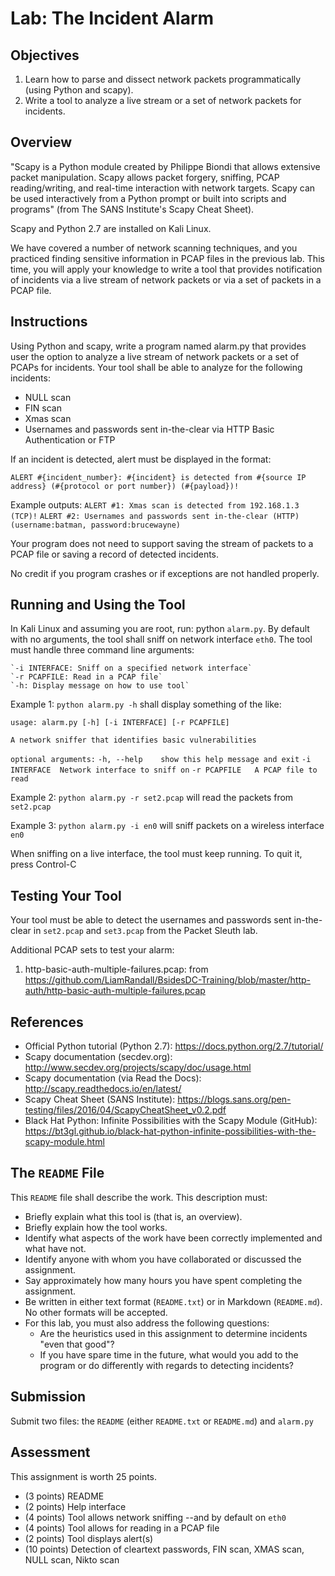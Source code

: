 # Lab: The Incident Alarm

## Objectives

1. Learn how to parse and dissect network packets programmatically (using Python and scapy).
2. Write a tool to analyze a live stream or a set of network packets for incidents.

## Overview

"Scapy is a Python module created by Philippe Biondi that allows extensive packet manipulation. Scapy allows packet forgery, sniffing, PCAP reading/writing, and real-time interaction with network targets. Scapy can be used interactively from a Python prompt or built into scripts and programs" (from The SANS Institute's Scapy Cheat Sheet).

Scapy and Python 2.7 are installed on Kali Linux.

We have covered a number of network scanning techniques, and you practiced finding sensitive information in PCAP files in the previous lab. This time, you will apply your knowledge to write a tool that provides notification of incidents via a live stream of network packets or via a set of packets in a PCAP file.

## Instructions

Using Python and scapy, write a program named alarm.py that provides user the option to analyze a live stream of network packets or a set of PCAPs for incidents. Your tool shall be able to analyze for the following incidents:

* NULL scan
* FIN scan
* Xmas scan
* Usernames and passwords sent in-the-clear via HTTP Basic Authentication or FTP

If an incident is detected, alert must be displayed in the format:

`ALERT #{incident_number}: #{incident} is detected from #{source IP address} (#{protocol or port number}) (#{payload})!`

Example outputs:
`ALERT #1: Xmas scan is detected from 192.168.1.3 (TCP)!`
`ALERT #2: Usernames and passwords sent in-the-clear (HTTP) (username:batman, password:brucewayne)`

Your program does not need to support saving the stream of packets to a PCAP file or saving a record of detected incidents.

No credit if you program crashes or if exceptions are not handled properly.

## Running and Using the Tool

In Kali Linux and assuming you are root, run: python `alarm.py`. By default with no arguments, the tool shall sniff on network interface `eth0`. The tool must handle three command line arguments:

    `-i INTERFACE: Sniff on a specified network interface`
    `-r PCAPFILE: Read in a PCAP file`
    `-h: Display message on how to use tool`

Example 1: `python alarm.py -h` shall display something of the like:

`usage: alarm.py [-h] [-i INTERFACE] [-r PCAPFILE]`

`A network sniffer that identifies basic vulnerabilities`

`optional arguments:`
  `-h, --help    show this help message and exit`
  `-i INTERFACE  Network interface to sniff on`
  `-r PCAPFILE   A PCAP file to read`

Example 2: `python alarm.py -r set2.pcap` will read the packets from `set2.pcap`

Example 3: `python alarm.py -i en0` will sniff packets on a wireless interface `en0`

When sniffing on a live interface, the tool must keep running. To quit it, press Control-C

## Testing Your Tool

Your tool must be able to detect the usernames and passwords sent in-the-clear in `set2.pcap` and `set3.pcap` from the Packet Sleuth lab.

Additional PCAP sets to test your alarm:

1. http-basic-auth-multiple-failures.pcap: from https://github.com/LiamRandall/BsidesDC-Training/blob/master/http-auth/http-basic-auth-multiple-failures.pcap

## References

* Official Python tutorial (Python 2.7): https://docs.python.org/2.7/tutorial/
* Scapy documentation (secdev.org): http://www.secdev.org/projects/scapy/doc/usage.html
* Scapy documentation (via Read the Docs): http://scapy.readthedocs.io/en/latest/
* Scapy Cheat Sheet (SANS Institute): https://blogs.sans.org/pen-testing/files/2016/04/ScapyCheatSheet_v0.2.pdf
* Black Hat Python: Infinite Possibilities with the Scapy Module (GitHub): https://bt3gl.github.io/black-hat-python-infinite-possibilities-with-the-scapy-module.html

## The `README` File

This `README` file shall describe the work. This description must:

* Briefly explain what this tool is (that is, an overview).
* Briefly explain how the tool works.
* Identify what aspects of the work have been correctly implemented and what have not.
* Identify anyone with whom you have collaborated or discussed the assignment.
* Say approximately how many hours you have spent completing the assignment.
* Be written in either text format (`README.txt`) or in Markdown (`README.md`). No other formats will be accepted.
* For this lab, you must also address the following questions:
  * Are the heuristics used in this assignment to determine incidents "even that good"?
  * If you have spare time in the future, what would you add to the program or do differently with regards to detecting incidents?

## Submission

Submit two files: the `README` (either `README.txt` or `README.md`) and `alarm.py`

## Assessment

This assignment is worth 25 points.

* (3 points) README
* (2 points) Help interface
* (4 points) Tool allows network sniffing --and by default on `eth0`
* (4 points) Tool allows for reading in a PCAP file
* (2 points) Tool displays alert(s)
* (10 points) Detection of cleartext passwords, FIN scan, XMAS scan, NULL scan, Nikto scan